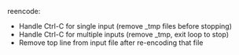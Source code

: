 reencode:
 * Handle Ctrl-C for single input (remove \_tmp files before stopping)
 * Handle Ctrl-C for multiple inputs (remove \_tmp, exit loop to stop)
 * Remove top line from input file after re-encoding that file
